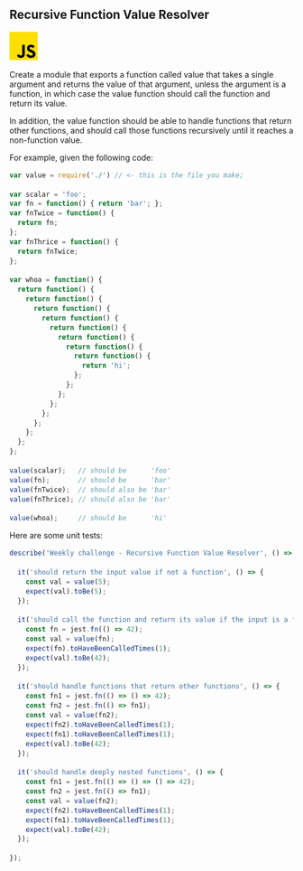 
## Recursive Function Value Resolver
![alt_text](images/js.png "image_tooltip")

Create a module that exports a function called value that takes a single argument and returns the value of that argument, unless the argument is a function, in which case the value function should call the function and return its value.

In addition, the value function should be able to handle functions that return other functions, and should call those functions recursively until it reaches a non-function value.

For example, given the following code:


```js
var value = require('./') // <- this is the file you make;

var scalar = 'foo';
var fn = function() { return 'bar'; };
var fnTwice = function() {
  return fn;
};
var fnThrice = function() {
  return fnTwice;
};

var whoa = function() {
  return function() {
    return function() {
      return function() {
        return function() {
          return function() {
            return function() {
              return function() {
                return function() {
                  return 'hi';
                };
              };
            };
          };
        };
      };
    };
  };
};

value(scalar);   // should be      'foo'
value(fn);       // should be      'bar'
value(fnTwice);  // should also be 'bar'
value(fnThrice); // should also be 'bar'

value(whoa);     // should be      'hi'
```


Here are some unit tests:


```ts
describe('Weekly challenge - Recursive Function Value Resolver', () => {

  it('should return the input value if not a function', () => {
    const val = value(5);
    expect(val).toBe(5);
  });

  it('should call the function and return its value if the input is a function', () => {
    const fn = jest.fn(() => 42);
    const val = value(fn);
    expect(fn).toHaveBeenCalledTimes(1);
    expect(val).toBe(42);
  });

  it('should handle functions that return other functions', () => {
    const fn1 = jest.fn(() => () => 42);
    const fn2 = jest.fn(() => fn1);
    const val = value(fn2);
    expect(fn2).toHaveBeenCalledTimes(1);
    expect(fn1).toHaveBeenCalledTimes(1);
    expect(val).toBe(42);
  });

  it('should handle deeply nested functions', () => {
    const fn1 = jest.fn(() => () => () => 42);
    const fn2 = jest.fn(() => fn1);
    const val = value(fn2);
    expect(fn2).toHaveBeenCalledTimes(1);
    expect(fn1).toHaveBeenCalledTimes(1);
    expect(val).toBe(42);
  });

});
```
